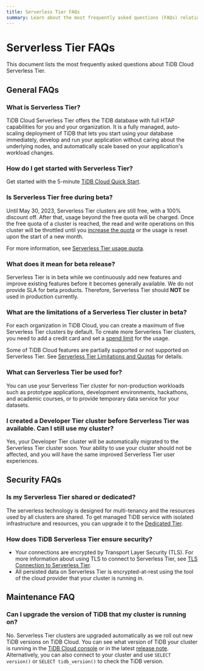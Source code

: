 ```yaml
---
title: Serverless Tier FAQs
summary: Learn about the most frequently asked questions (FAQs) relating to TiDB Cloud Serverless Tier.
---
```


# Serverless Tier FAQs

<!-- markdownlint-disable MD026 -->

This document lists the most frequently asked questions about TiDB Cloud Serverless Tier.

## General FAQs

### What is Serverless Tier?

TiDB Cloud Serverless Tier offers the TiDB database with full HTAP capabilities for you and your organization. It is a fully managed, auto-scaling deployment of TiDB that lets you start using your database immediately, develop and run your application without caring about the underlying nodes, and automatically scale based on your application's workload changes.

### How do I get started with Serverless Tier?

Get started with the 5-minute [TiDB Cloud Quick Start](/tidb-cloud/tidb-cloud-quickstart.md).

### Is Serverless Tier free during beta?

Until May 30, 2023, Serverless Tier clusters are still free, with a 100% discount off. After that, usage beyond the free quota will be charged. Once the free quota of a cluster is reached, the read and write operations on this cluster will be throttled until you [increase the quota](/tidb-cloud/manage-serverless-spend-limit.md#update-spend-limit) or the usage is reset upon the start of a new month.

For more information, see [Serverless Tier usage quota](/tidb-cloud/select-cluster-tier.md#usage-quota).

### What does it mean for beta release?

Serverless Tier is in beta while we continuously add new features and improve existing features before it becomes generally available. We do not provide SLA for beta products. Therefore, Serverless Tier should **NOT** be used in production currently.

### What are the limitations of a Serverless Tier cluster in beta?

For each organization in TiDB Cloud, you can create a maximum of five Serverless Tier clusters by default. To create more Serverless Tier clusters, you need to add a credit card and set a [spend limit](/tidb-cloud/tidb-cloud-glossary.md#spend-limit) for the usage.

Some of TiDB Cloud features are partially supported or not supported on Serverless Tier. See [Serverless Tier Limitations and Quotas](/tidb-cloud/serverless-tier-limitations.md) for details.

### What can Serverless Tier be used for?

You can use your Serverless Tier cluster for non-production workloads such as prototype applications, development environments, hackathons, and academic courses, or to provide temporary data service for your datasets.

### I created a Developer Tier cluster before Serverless Tier was available. Can I still use my cluster?

Yes, your Developer Tier cluster will be automatically migrated to the Serverless Tier cluster soon. Your ability to use your cluster should not be affected, and you will have the same improved Serverless Tier user experiences.

## Security FAQs

### Is my Serverless Tier shared or dedicated?

The serverless technology is designed for multi-tenancy and the resources used by all clusters are shared. To get managed TiDB service with isolated infrastructure and resources, you can upgrade it to the [Dedicated Tier](/tidb-cloud/select-cluster-tier.md#dedicated-tier).

### How does TiDB Serverless Tier ensure security?

- Your connections are encrypted by Transport Layer Security (TLS). For more information about using TLS to connect to Serverless Tier, see [TLS Connection to Serverless Tier](/tidb-cloud/secure-connections-to-serverless-tier-clusters.md).
- All persisted data on Serverless Tier is encrypted-at-rest using the tool of the cloud provider that your cluster is running in.

## Maintenance FAQ

### Can I upgrade the version of TiDB that my cluster is running on?

No. Serverless Tier clusters are upgraded automatically as we roll out new TiDB versions on TiDB Cloud. You can see what version of TiDB your cluster is running in the [TiDB Cloud console](https://tidbcloud.com/console/clusters) or in the latest [release note](https://docs.pingcap.com/tidbcloud/tidb-cloud-release-notes). Alternatively, you can also connect to your cluster and use `SELECT version()` or `SELECT tidb_version()` to check the TiDB version.
